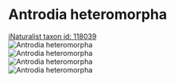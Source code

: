 
Antrodia heteromorpha
=====================
  
[iNaturalist taxon id: 118039](https://www.inaturalist.org/taxa/118039)  
![Antrodia heteromorpha](https://inaturalist-open-data.s3.amazonaws.com/photos/87813790/medium.jpg)  
![Antrodia heteromorpha](https://inaturalist-open-data.s3.amazonaws.com/photos/87818189/medium.jpg)  
![Antrodia heteromorpha](https://inaturalist-open-data.s3.amazonaws.com/photos/87818272/medium.jpg)  
![Antrodia heteromorpha](https://inaturalist-open-data.s3.amazonaws.com/photos/87818341/medium.jpg)
